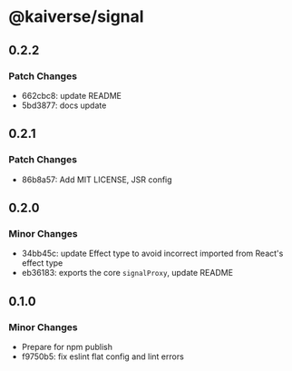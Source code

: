 # @kaiverse/signal

## 0.2.2

### Patch Changes

- 662cbc8: update README
- 5bd3877: docs update

## 0.2.1

### Patch Changes

- 86b8a57: Add MIT LICENSE, JSR config

## 0.2.0

### Minor Changes

- 34bb45c: update Effect type to avoid incorrect imported from React's effect type
- eb36183: exports the core `signalProxy`, update README

## 0.1.0

### Minor Changes

- Prepare for npm publish
- f9750b5: fix eslint flat config and lint errors

